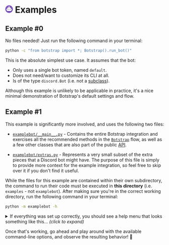 # <a href="https://botstrap.rtfd.io"><img src="/docs/images/logo-48.png" width=24></a> Examples

## Example #0

No files needed! Just run the following command in your terminal:

```sh
python -c "from botstrap import *; Botstrap().run_bot()"
```

This is the absolute simplest use case. It assumes that the bot:

- Only uses a single bot token, named `default`.
- Does not need/want to customize its CLI at all.
- Is of the type `discord.Bot` (i.e. not a
  [subclass](https://guide.pycord.dev/popular-topics/subclassing-bots/)).

Although this example is unlikely to be applicable in practice, it's a nice minimal
demonstration of Botstrap's default settings and flow.

## Example #1

This example is significantly more involved, and uses the following two files:

- [`examplebot/__main__.py`](examplebot/__main__.py) - Contains the entire Botstrap
  integration and exercises all the recommended methods in the
  [`Botstrap`](https://botstrap.rtfd.io/en/latest/api/botstrap/#botstrap-flowchart)
  flow, as well as a few other classes that are also part of the public
  [API](https://botstrap.rtfd.io/en/latest/api/).

- [`examplebot/extras.py`](examplebot/extras.py) - Represents a very small subset of the
  extra pieces that a Discord bot might have. The purpose of this file is simply to
  provide more context for the example integration, so feel free to skip over it if you
  don't find it useful.

While the files for this example are contained within their own subdirectory, the
command to run their code must be executed in **this directory** (i.e. `examples` - not
`examplebot`). After making sure you're in the correct working directory, run the
following command in your terminal:

```sh
python -m examplebot -h
```

<details>
<summary>If everything was set up correctly, you should see a help menu that looks something like this... <i>(click to expand)</i></summary>

```c
usage: examplebot [-l <str>] [-a] [--allow-pings] [-t] [--help] [<token id>]

  A really cool Discord bot that uses Botstrap!
  Run "python -m examplebot" with no parameters to start the bot in development mode.

positional arguments:
  <token id>            The ID of the token to use to run the bot.
                        Valid options are "dev" and "prod".

options:
  -l <str>, --ll <str>  The lowest message level to log.
  -a, --alpha           Enable features that are currently in alpha.
  --allow-pings         Allow the bot to ping people/roles.
  -t, --tokens          View/manage your saved Discord bot tokens.
  -h, --help            Display this help message.
```

</details>

Once that's working, go ahead and play around with the available command-line options,
and observe the resulting behavior! :tada:
